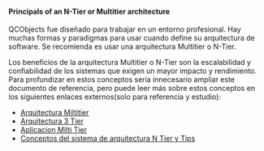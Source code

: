 #### Principals of an N-Tier or Multitier architecture

QCObjects fue diseñado para trabajar en un entorno profesional. Hay muchas formas y paradigmas para usar cuando define su arquitectura de software. Se recomienda  es usar una arquitectura Multitier o N-Tier.

Los beneficios de la arquitectura  Multitier o N-Tier son la escalabilidad y confiabilidad de los sistemas que exigen un mayor impacto y rendimiento. Para profundizar en estos conceptos sería innecesario ampliar este documento de referencia, pero puede leer más sobre estos conceptos en los siguientes enlaces externos(solo para referencia y estudio):

- [Arquitectura Miltitier ](https://en.m.wikipedia.org/wiki/Multitier_architecture)
- [Arquitectura 3 Tier ](https://www.tonymarston.net/php-mysql/3-tier-architecture.html)
- [Aplicacion Milti Tier ](https://www.techopedia.com/definition/23599/multi-tier-application)
- [Conceptos del sistema de arquitectura N Tier y Tips](https://www.guru99.com/n-tier-architecture-system-concepts-tips.html)

